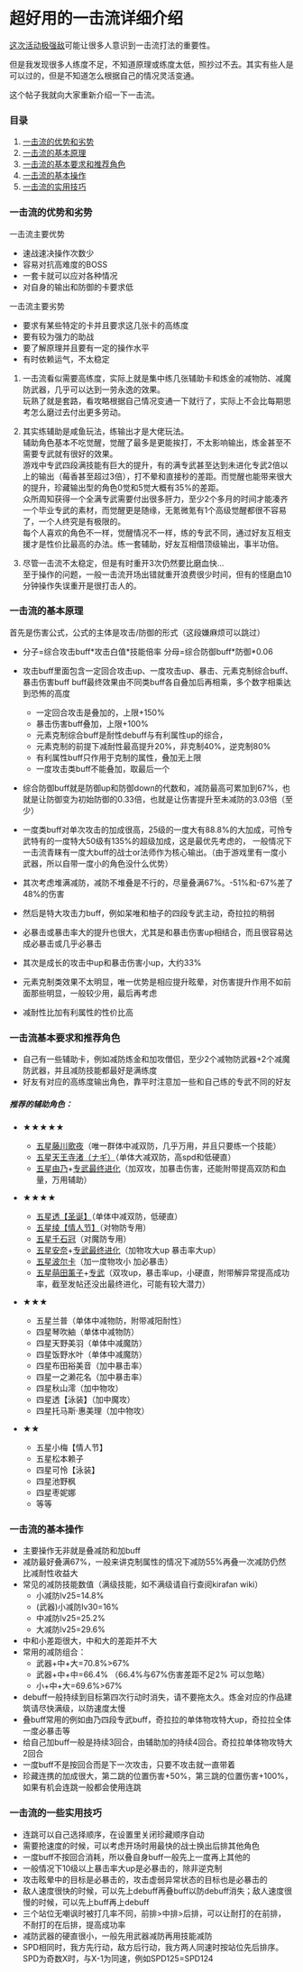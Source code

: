 <!--
title: 超好用的一击流详细介绍
author: 佐天涙子
lang: cn 
-->

# 超好用的一击流详细介绍

[这次活动](https://wiki.kirafan.moe/event/33)[极强敌](https://wiki.kirafan.moe/event/33-98)可能让很多人意识到一击流打法的重要性。

但是我发现很多人练度不足，不知道原理或练度太低，照抄过不去。其实有些人是可以过的，但是不知道怎么根据自己的情况灵活变通。

这个帖子我就向大家重新介绍一下一击流。


### 目录
 1. [一击流的优势和劣势](#proscons)
 1. [一击流的基本原理](#principle)
 1. [一击流的基本要求和推荐角色](#recommendation)
 1. [一击流的基本操作](#operation)
 1. [一击流的实用技巧](#tips)

### 一击流的优势和劣势<div id="proscons"></div>
 一击流主要优势
 - 速战速决操作次数少
 - 容易对抗高难度的BOSS
 - 一套卡就可以应对各种情况
 - 对自身的输出和防御的卡要求低

一击流主要劣势
 - 要求有某些特定的卡并且要求这几张卡的高练度
 - 要有较为强力的助战
 - 要了解原理并且要有一定的操作水平
 - 有时依赖运气，不太稳定

1. 一击流看似需要高练度，实际上就是集中练几张辅助卡和炼金的减物防、减魔防武器，几乎可以达到一劳永逸的效果。  
玩熟了就是套路，看攻略根据自己情况变通一下就行了，实际上不会比每期思考怎么磨过去付出更多劳动。

1. 其实练辅助是咸鱼玩法，练输出才是大佬玩法。  
辅助角色基本不吃觉醒，觉醒了最多是更能挨打，不太影响输出，炼金甚至不需要专武就有很好的效果。  
游戏中专武四段满技能有巨大的提升，有的满专武甚至达到未进化专武2倍以上的输出（莓香甚至超过3倍），打不晕和直接秒的差距。而觉醒也能带来很大的提升，珍藏输出型的角色0觉和5觉大概有35%的差距。  
众所周知获得一个全满专武需要付出很多肝力，至少2个多月的时间才能凑齐一个毕业专武的素材，而觉醒更是随缘，无氪微氪有1个高级觉醒都很不容易了，一个人终究是有极限的。  
每个人喜欢的角色不一样，觉醒情况不一样，练的专武不同，通过好友互相支援才是性价比最高的办法。练一套辅助，好友互相借顶级输出，事半功倍。  


1. 尽管一击流不太稳定，但是有时重开3次仍然要比磨血快...  
至于操作的问题，一般一击流开场出错就重开浪费很少时间，但有的怪磨血10分钟操作失误重开是很打击人的。  

### 一击流的基本原理<div id="principle"></div>
首先是伤害公式，公式的主体是攻击/防御的形式（这段嫌麻烦可以跳过）
- 分子=综合攻击buff\*攻击白值\*技能倍率
  分母=综合防御buff\*防御\*0.06

 - 攻击buff里面包含一定回合攻击up、一度攻击up、暴击、元素克制综合buff、暴击伤害buff
buff最终效果由不同类buff各自叠加后再相乘，多个数字相乘达到恐怖的高度
   - 一定回合攻击是叠加的，上限+150%
   - 暴击伤害buff叠加，上限+100%
   - 元素克制综合buff是耐性debuff与有利属性up的综合，
   - 元素克制的前提下减耐性最高提升20%，非克制40%，逆克制80%
   - 有利属性buff只作用于克制的属性，叠加无上限
   - 一度攻击类buff不能叠加，取最后一个


 - 综合防御buff就是防御up和防御down的代数和，减防最高可累加到67%，也就是让防御变为初始防御的0.33倍，也就是让伤害提升至未减防的3.03倍（至少）
 - 一度类buff对单次攻击的加成很高，25级的一度大有88.8%的大加成，可怜专武特有的一度特大50级有135%的超级加成，这是最优先考虑的， 一般情况下一击流青睐有一度大buff的战士or法师作为核心输出。（由于游戏里有一度小武器，所以自带一度小的角色没什么优势）
 - 其次考虑堆满减防，减防不堆叠是不行的，尽量叠满67%。-51%和-67%差了48%的伤害
 - 然后是特大攻击力buff，例如呆唯和柚子的四段专武主动，奇拉拉的稍弱
 - 必暴击或暴击率大的提升也很大，尤其是和暴击伤害up相结合，而且很容易达成必暴击或几乎必暴击
 - 其次是成长的攻击中up和暴击伤害小up，大约33%
 - 元素克制类效果不太明显，唯一优势是相应提升眩晕，对伤害提升作用不如前面那些明显，一般较少用，最后再考虑
 - 减耐性比加有利属性的性价比高

### 一击流基本要求和推荐角色<div id="recommendation"></div>
 - 自己有一些辅助卡，例如减防炼金和加攻僧侣，至少2个减物防武器+2个减魔防武器，并且减防技能都最好是满练度
 - 好友有对应的高练度输出角色，靠平时注意加一些和自己练的专武不同的好友


##### 推荐的辅助角色：
 - ★★★★★
   - [五星藤川歌夜](https://wiki.kirafan.moe/chara/16012000)（唯一群体中减双防，几乎万用，并且只要练一个技能）
   - [五星天王寺渚（ナギ）](https://wiki.kirafan.moe/chara/13032000)（单体大减双防，高spd和低硬直）
   - [五星由乃](https://wiki.kirafan.moe/chara/10002000)+[专武最终进化](https://wiki.kirafan.moe/weapon/1000200)（加双攻，加暴击伤害，还能附带提高双防和血量，万用辅助）


 - ★★★★
   - [五星透【圣诞】](https://wiki.kirafan.moe/chara/13002010)（单体中减双防，低硬直）
   - [五星绫【情人节】](https://wiki.kirafan.moe/chara/14032000)（对物防专用）
   - [五星千石冠](https://wiki.kirafan.moe/chara/21012000)（对魔防专用）
   - [五星安奈](https://wiki.kirafan.moe/chara/18002000)+[专武最终进化](https://wiki.kirafan.moe/weapon/1800200)（加物攻大up 暴击率大up）
   - [五星波尔卡](https://wiki.kirafan.moe/chara/32032000)（加一度物攻小 加必暴击）
   - [五星萌田薰子](https://wiki.kirafan.moe/chara/24002000)+[专武](https://wiki.kirafan.moe/weapon/2400200)（双攻up，暴击率up，小硬直，附带解异常提高成功率，截至发帖还没出最终进化，可能有较大潜力）


 - ★★★
   - 五星兰普（单体中减物防，附带减阳耐性）
   - 四星琴吹紬（单体中减物防）
   - 四星天野美羽（单体中减魔防）
   - 四星饭野水叶（单体中减魔防）
   - 四星布田裕美音（加中暴击率）
   - 四星一之濑花名（加中暴击率）
   - 四星秋山澪（加中物攻）
   - 四星透【泳装】（加中魔攻）
   - 四星托马斯·惠美理（加中物攻）


 - ★★
   - 五星小梅【情人节】
   - 五星松本赖子
   - 四星可怜【泳装】
   - 四星池野枫
   - 四星枣妮娜
   - 等等


### 一击流的基本操作<div id="operation"></div>
 - 主要操作无非就是叠减防和加buff
 - 减防最好叠满67%，一般来讲克制属性的情况下减防55%再叠一次减防仍然比减耐性收益大
 - 常见的减防技能数值（满级技能，如不满级请自行查阅kirafan wiki）
   - 小减防lv25=14.8%
   - (武器)小减防lv30=16%
   - 中减防lv25=25.2%
   - 大减防lv25=29.6%
 - 中和小差距很大，中和大的差距并不大
 - 常用的减防组合：
   - 武器+中+大=70.8%>67%
   - 武器+中+中=66.4% （66.4%与67%伤害差距不足2% 可以忽略）
   - 小+中+大=69.6%>67%
 - debuff一般持续到目标第四次行动时消失，请不要拖太久。炼金对应的作品建筑请尽快满级，以防速度太慢
 - 叠buff常用的例如由乃四段专武buff，奇拉拉的单体物攻特大up，奇拉拉全体一度必暴击等
 - 给自己加buff一般是持续3回合，由辅助加的持续4回合。奇拉拉单体物攻特大2回合
 - 一度buff不是按回合而是下一次攻击，只要不攻击就一直带着
 - 珍藏连携的加成很大，第二跳的位置伤害+50%，第三跳的位置伤害+100%，如果有机会连跳一般都会使用连跳


### 一击流的一些实用技巧<div id="tips"></div>
 - 连跳可以自己选择顺序，在设置里关闭珍藏顺序自动
 - 需要抢速度的时候，可以考虑开场时用最快的战士换出后排其他角色
 - 一度buff不按回合消耗，所以叠自身buff一般先上一度再上其他的
 - 一般情况下10级以上暴击率大up是必暴击的，除非逆克制
 - 攻击眩晕中的目标是必暴击的，攻击虚弱异常状态的目标也是必暴击的
 - 敌人速度很快的时候，可以先上debuff再叠buff以防debuff消失；敌人速度很慢的时候，可以先上buff再上debuff
 - 三个站位无嘲讽时被打几率不同，前排>中排>后排，可以让耐打的在前排，不耐打的在后排，提高成功率
 - 减防武器的硬直很小，一般先用武器减防再用技能减防
 - SPD相同时，我方先行动，敌方后行动，我方两人同速时按站位先后排序。SPD为奇数X时，与X-1为同速，例如SPD125=SPD124


